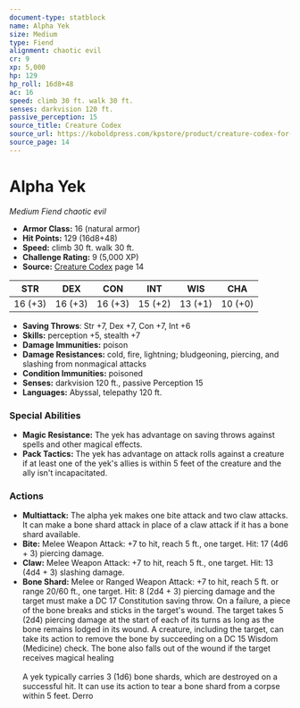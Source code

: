 ```yaml
---
document-type: statblock
name: Alpha Yek
size: Medium
type: Fiend
alignment: chaotic evil
cr: 9
xp: 5,000
hp: 129
hp_roll: 16d8+48
ac: 16
speed: climb 30 ft. walk 30 ft.
senses: darkvision 120 ft. 
passive_perception: 15
source_title: Creature Codex
source_url: https://koboldpress.com/kpstore/product/creature-codex-for-5th-edition-dnd
source_page: 14
---
```


# Alpha Yek

*Medium* *Fiend* *chaotic evil*

- **Armor Class:** 16 (natural armor)
- **Hit Points:** 129 (16d8+48)
- **Speed:** climb 30 ft. walk 30 ft.
- **Challenge Rating:** 9 (5,000 XP)
- **Source:** [Creature Codex](https://koboldpress.com/kpstore/product/creature-codex-for-5th-edition-dnd) page 14

| STR | DEX | CON | INT | WIS | CHA |
| --- | --- | --- | --- | --- | --- |
| 16 (+3) | 16 (+3) | 16 (+3) | 15 (+2) | 13 (+1) | 10 (+0) |

- **Saving Throws**: Str +7, Dex +7, Con +7, Int +6
- **Skills:** perception +5, stealth +7
- **Damage Immunities:** poison
- **Damage Resistances:** cold, fire, lightning; bludgeoning, piercing, and slashing from nonmagical attacks
- **Condition Immunities:** poisoned
- **Senses:** darkvision 120 ft., passive Perception 15
- **Languages:** Abyssal, telepathy 120 ft.

### Special Abilities

- **Magic Resistance:** The yek has advantage on saving throws against spells and other magical effects.
- **Pack Tactics:** The yek has advantage on attack rolls against a creature if at least one of the yek's allies is within 5 feet of the creature and the ally isn't incapacitated.

### Actions

- **Multiattack:** The alpha yek makes one bite attack and two claw attacks. It can make a bone shard attack in place of a claw attack if it has a bone shard available.
- **Bite:** Melee Weapon Attack: +7 to hit, reach 5 ft., one target. Hit: 17 (4d6 + 3) piercing damage.
- **Claw:** Melee Weapon Attack: +7 to hit, reach 5 ft., one target. Hit: 13 (4d4 + 3) slashing damage.
- **Bone Shard:** Melee or Ranged Weapon Attack: +7 to hit, reach 5 ft. or range 20/60 ft., one target. Hit: 8 (2d4 + 3) piercing damage and the target must make a DC 17 Constitution saving throw. On a failure, a piece of the bone breaks and sticks in the target's wound. The target takes 5 (2d4) piercing damage at the start of each of its turns as long as the bone remains lodged in its wound. A creature, including the target, can take its action to remove the bone by succeeding on a DC 15 Wisdom (Medicine) check. The bone also falls out of the wound if the target receives magical healing <br><br>A yek typically carries 3 (1d6) bone shards, which are destroyed on a successful hit. It can use its action to tear a bone shard from a corpse within 5 feet. Derro

